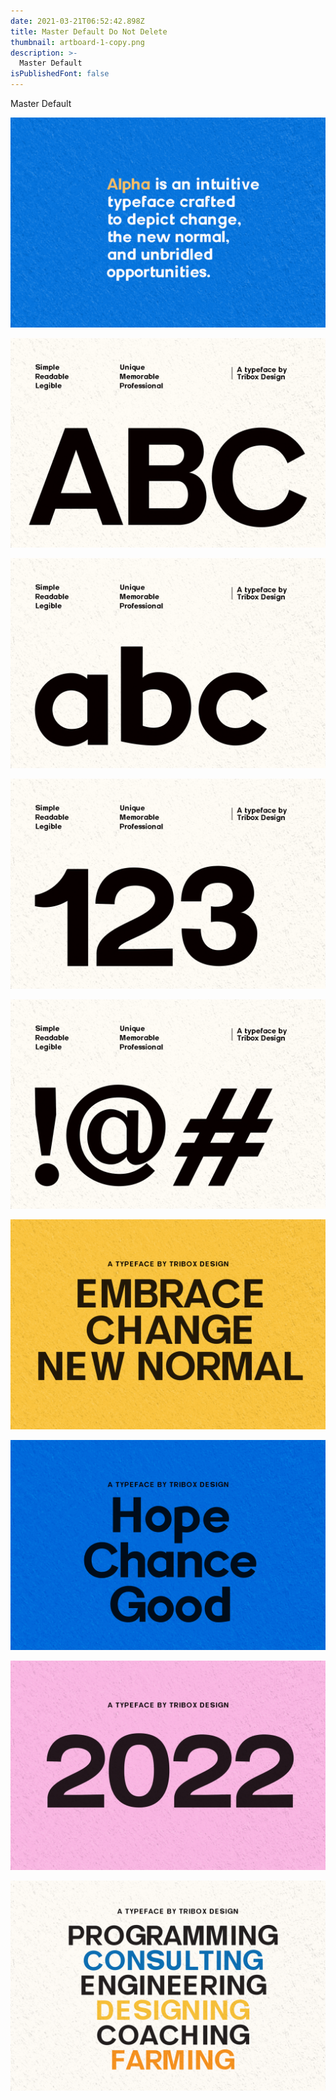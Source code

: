 ```yaml
---
date: 2021-03-21T06:52:42.898Z
title: Master Default Do Not Delete
thumbnail: artboard-1-copy.png
description: >-
  Master Default
isPublishedFont: false
---
```

Master Default

![](artboard-1-copy.png)

![](artboard-1-copy-2.png)

![](artboard-1-copy-3.png)

![](artboard-1-copy-8.png)

![](artboard-1-copy-9.png)

![](artboard-1-copy-4.png)

![](artboard-1-copy-5.png)

![](artboard-1-copy-6.png)

![](artboard-1-copy-7.png)